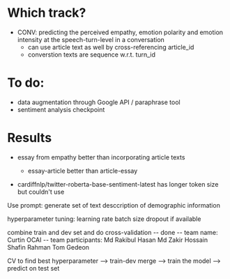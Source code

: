 # Which track?
- CONV: predicting the perceived empathy, emotion polarity and emotion intensity at the speech-turn-level in a conversation
    - can use article text as well by cross-referencing article_id
    - converstion texts are sequence w.r.t. turn_id

# To do:
- data augmentation through Google API / paraphrase tool
- sentiment analysis checkpoint

# Results
- essay from empathy better than incorporating article texts
    - essay-article better than article-essay


- cardiffnlp/twitter-roberta-base-sentiment-latest has longer token size but couldn't use


Use prompt: generate set of text desccription of demographic information


hyperparameter tuning:
learning rate
batch size
dropout if available 


combine train and dev set and do cross-validation -- done
-- team name: Curtin OCAI
-- team participants:
Md Rakibul Hasan
Md Zakir Hossain
Shafin Rahman
Tom Gedeon



CV to find best hyperparameter --> train-dev merge --> train the model --> predict on test set
